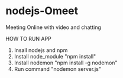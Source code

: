 # nodejs-Omeet
Meeting Online with video and chatting

HOW TO RUN APP 
1. Insall nodejs and npm
2. Install node_module "npm install"
3. Install nodemon "npm install -g nodemon"
4. Run command "nodemon server.js"
